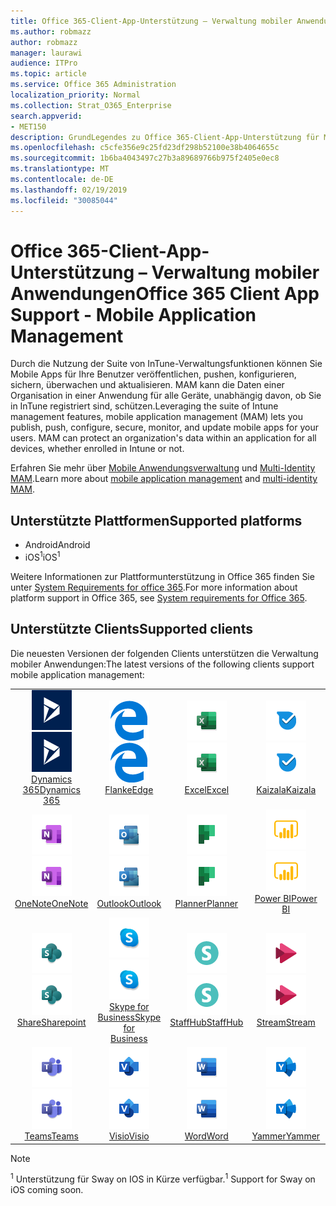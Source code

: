 ```yaml
---
title: Office 365-Client-App-Unterstützung – Verwaltung mobiler Anwendungen
ms.author: robmazz
author: robmazz
manager: laurawi
audience: ITPro
ms.topic: article
ms.service: Office 365 Administration
localization_priority: Normal
ms.collection: Strat_O365_Enterprise
search.appverid:
- MET150
description: GrundLegendes zu Office 365-Client-App-Unterstützung für Mobile Anwendungsverwaltung
ms.openlocfilehash: c5cfe356e9c25fd23df298b52100e38b4064655c
ms.sourcegitcommit: 1b6ba4043497c27b3a89689766b975f2405e0ec8
ms.translationtype: MT
ms.contentlocale: de-DE
ms.lasthandoff: 02/19/2019
ms.locfileid: "30085044"
---
```

# <a name="office-365-client-app-support---mobile-application-management"></a><span data-ttu-id="07ff0-103">Office 365-Client-App-Unterstützung – Verwaltung mobiler Anwendungen</span><span class="sxs-lookup"><span data-stu-id="07ff0-103">Office 365 Client App Support - Mobile Application Management</span></span>

<span data-ttu-id="07ff0-p101">Durch die Nutzung der Suite von InTune-Verwaltungsfunktionen können Sie Mobile Apps für Ihre Benutzer veröffentlichen, pushen, konfigurieren, sichern, überwachen und aktualisieren. MAM kann die Daten einer Organisation in einer Anwendung für alle Geräte, unabhängig davon, ob Sie in InTune registriert sind, schützen.</span><span class="sxs-lookup"><span data-stu-id="07ff0-p101">Leveraging the suite of Intune management features, mobile application management (MAM) lets you publish, push, configure, secure, monitor, and update mobile apps for your users. MAM can protect an organization's data within an application for all devices, whether enrolled in Intune or not.</span></span>

<span data-ttu-id="07ff0-106">Erfahren Sie mehr über [Mobile Anwendungsverwaltung](https://docs.microsoft.com/intune/mam-faq) und [Multi-Identity MAM](https://docs.microsoft.com/intune/app-protection-policy).</span><span class="sxs-lookup"><span data-stu-id="07ff0-106">Learn more about [mobile application management](https://docs.microsoft.com/intune/mam-faq) and [multi-identity MAM](https://docs.microsoft.com/intune/app-protection-policy).</span></span>

## <a name="supported-platforms"></a><span data-ttu-id="07ff0-107">Unterstützte Plattformen</span><span class="sxs-lookup"><span data-stu-id="07ff0-107">Supported platforms</span></span>

 - <span data-ttu-id="07ff0-108">Android</span><span class="sxs-lookup"><span data-stu-id="07ff0-108">Android</span></span>
 - <span data-ttu-id="07ff0-109">iOS<sup>1</sup></span><span class="sxs-lookup"><span data-stu-id="07ff0-109">iOS<sup>1</sup></span></span>

<span data-ttu-id="07ff0-110">Weitere Informationen zur Plattformunterstützung in Office 365 finden Sie unter [System Requirements for office 365](https://products.office.com/office-system-requirements).</span><span class="sxs-lookup"><span data-stu-id="07ff0-110">For more information about platform support in Office 365, see [System requirements for Office 365](https://products.office.com/office-system-requirements).</span></span>

## <a name="supported-clients"></a><span data-ttu-id="07ff0-111">Unterstützte Clients</span><span class="sxs-lookup"><span data-stu-id="07ff0-111">Supported clients</span></span>

<span data-ttu-id="07ff0-112">Die neuesten Versionen der folgenden Clients unterstützen die Verwaltung mobiler Anwendungen:</span><span class="sxs-lookup"><span data-stu-id="07ff0-112">The latest versions of the following clients support mobile application management:</span></span>

| | | | | | |
|:---:|:---:|:---:|:---:|:---:|:---:|
| <span data-ttu-id="07ff0-113">![Dynamics 365-Symbol](media/o365-dynamics365-64x64.png)</span><span class="sxs-lookup"><span data-stu-id="07ff0-113">![Dynamics 365 icon](media/o365-dynamics365-64x64.png)</span></span> <br> [<span data-ttu-id="07ff0-114">Dynamics 365</span><span class="sxs-lookup"><span data-stu-id="07ff0-114">Dynamics 365</span></span>](https://dynamics.microsoft.com) | <span data-ttu-id="07ff0-115">![Kantensymbol](media/o365-edge-64x64.png)</span><span class="sxs-lookup"><span data-stu-id="07ff0-115">![Edge icon](media/o365-edge-64x64.png)</span></span> <br> [<span data-ttu-id="07ff0-116">Flanke</span><span class="sxs-lookup"><span data-stu-id="07ff0-116">Edge</span></span>](https://www.microsoft.com/windows/microsoft-edge) | <span data-ttu-id="07ff0-117">![Excel-Symbol](media/o365-excel-64x64.png)</span><span class="sxs-lookup"><span data-stu-id="07ff0-117">![Excel icon](media/o365-excel-64x64.png)</span></span> <br> [<span data-ttu-id="07ff0-118">Excel</span><span class="sxs-lookup"><span data-stu-id="07ff0-118">Excel</span></span>](https://products.office.com/excel) | <span data-ttu-id="07ff0-119">![Kaizala-Symbol](media/o365-kaizala-64x64.png)</span><span class="sxs-lookup"><span data-stu-id="07ff0-119">![Kaizala icon](media/o365-kaizala-64x64.png)</span></span> <br> [<span data-ttu-id="07ff0-120">Kaizala</span><span class="sxs-lookup"><span data-stu-id="07ff0-120">Kaizala</span></span>](https://products.office.com/en/business/microsoft-kaizala) | <span data-ttu-id="07ff0-121">![OneDrive for Business (Symbol)](media/o365-OneDrive-64x64.png)</span><span class="sxs-lookup"><span data-stu-id="07ff0-121">![OneDrive for Business icon](media/o365-OneDrive-64x64.png)</span></span> <br> [<span data-ttu-id="07ff0-122">OneDrive</span><span class="sxs-lookup"><span data-stu-id="07ff0-122">OneDrive</span></span>](https://products.office.com/onedrive-for-business/online-cloud-storage)
| <span data-ttu-id="07ff0-123">![OneNote-Symbol](media/o365-OneNote-64x64.png)</span><span class="sxs-lookup"><span data-stu-id="07ff0-123">![OneNote icon](media/o365-OneNote-64x64.png)</span></span> <br> [<span data-ttu-id="07ff0-124">OneNote</span><span class="sxs-lookup"><span data-stu-id="07ff0-124">OneNote</span></span>](https://products.office.com/onenote) | <span data-ttu-id="07ff0-125">![Outlook-Symbol](media/o365-outlook-64x64.png)</span><span class="sxs-lookup"><span data-stu-id="07ff0-125">![Outlook icon](media/o365-outlook-64x64.png)</span></span> <br> [<span data-ttu-id="07ff0-126">Outlook</span><span class="sxs-lookup"><span data-stu-id="07ff0-126">Outlook</span></span>](https://products.office.com/outlook) | <span data-ttu-id="07ff0-127">![Planner-Symbol](media/o365-planner-64x64.png)</span><span class="sxs-lookup"><span data-stu-id="07ff0-127">![Planner icon](media/o365-planner-64x64.png)</span></span> <br> [<span data-ttu-id="07ff0-128">Planner</span><span class="sxs-lookup"><span data-stu-id="07ff0-128">Planner</span></span>](https://products.office.com/business/task-management-software) | <span data-ttu-id="07ff0-129">![PowerBI-Symbol](media/o365-powerbi-64x64.png)</span><span class="sxs-lookup"><span data-stu-id="07ff0-129">![PowerBI icon](media/o365-powerbi-64x64.png)</span></span> <br> [<span data-ttu-id="07ff0-130">Power BI</span><span class="sxs-lookup"><span data-stu-id="07ff0-130">Power BI</span></span>](https://powerbi.microsoft.com) | <span data-ttu-id="07ff0-131">![PowerPoint-Symbol](media/o365-powerpoint-64x64.png)</span><span class="sxs-lookup"><span data-stu-id="07ff0-131">![PowerPoint icon](media/o365-powerpoint-64x64.png)</span></span> <br> [<span data-ttu-id="07ff0-132">PowerPoint</span><span class="sxs-lookup"><span data-stu-id="07ff0-132">PowerPoint</span></span>](https://products.office.com/powerpoint) |
| <span data-ttu-id="07ff0-133">![SharePoint-Symbol](media/o365-sharepoint-64x64.png)</span><span class="sxs-lookup"><span data-stu-id="07ff0-133">![SharePoint icon](media/o365-sharepoint-64x64.png)</span></span> <br> [<span data-ttu-id="07ff0-134">Share</span><span class="sxs-lookup"><span data-stu-id="07ff0-134">Sharepoint</span></span>](https://products.office.com/sharepoint) | <span data-ttu-id="07ff0-135">![Skype for Business-Symbol](media/o365-skypeforbusiness-64x64.png)</span><span class="sxs-lookup"><span data-stu-id="07ff0-135">![Skype for Business icon](media/o365-skypeforbusiness-64x64.png)</span></span> <br> [<span data-ttu-id="07ff0-136">Skype for <br> Business</span><span class="sxs-lookup"><span data-stu-id="07ff0-136">Skype for <br> Business</span></span>](https://www.skype.com/business/) | <span data-ttu-id="07ff0-137">![StaffHub-Symbol](media/o365-staffhub-64x64.png)</span><span class="sxs-lookup"><span data-stu-id="07ff0-137">![StaffHub icon](media/o365-staffhub-64x64.png)</span></span> <br> [<span data-ttu-id="07ff0-138">StaffHub</span><span class="sxs-lookup"><span data-stu-id="07ff0-138">StaffHub</span></span>](https://products.office.com/microsoft-staffhub/staff-scheduling-software) | <span data-ttu-id="07ff0-139">![Stream (Symbol)](media/o365-stream-64x64.png)</span><span class="sxs-lookup"><span data-stu-id="07ff0-139">![Stream icon](media/o365-stream-64x64.png)</span></span> <br> [<span data-ttu-id="07ff0-140">Stream</span><span class="sxs-lookup"><span data-stu-id="07ff0-140">Stream</span></span>](https://stream.microsoft.com) | <span data-ttu-id="07ff0-141">![Sway-Symbol](media/o365-sway-64x64.png)</span><span class="sxs-lookup"><span data-stu-id="07ff0-141">![Sway icon](media/o365-sway-64x64.png)</span></span> <br> [<span data-ttu-id="07ff0-142">Sway<sup>1</sup></span><span class="sxs-lookup"><span data-stu-id="07ff0-142">Sway<sup>1</sup></span></span>](https://sway.com)
| <span data-ttu-id="07ff0-143">![Teams (Symbol)](media/o365-teams-64x64.png)</span><span class="sxs-lookup"><span data-stu-id="07ff0-143">![Teams icon](media/o365-teams-64x64.png)</span></span> <br> [<span data-ttu-id="07ff0-144">Teams</span><span class="sxs-lookup"><span data-stu-id="07ff0-144">Teams</span></span>](https://products.office.com/microsoft-teams/group-chat-software) | <span data-ttu-id="07ff0-145">![Visio-Symbol](media/o365-visio-64x64.png)</span><span class="sxs-lookup"><span data-stu-id="07ff0-145">![Visio icon](media/o365-visio-64x64.png)</span></span> <br> [<span data-ttu-id="07ff0-146">Visio</span><span class="sxs-lookup"><span data-stu-id="07ff0-146">Visio</span></span>](https://products.office.com/visio/flowchart-software) | <span data-ttu-id="07ff0-147">![Word-Symbol](media/o365-word-64x64.png)</span><span class="sxs-lookup"><span data-stu-id="07ff0-147">![Word icon](media/o365-word-64x64.png)</span></span> <br> [<span data-ttu-id="07ff0-148">Word</span><span class="sxs-lookup"><span data-stu-id="07ff0-148">Word</span></span>](https://products.office.com/word) |<span data-ttu-id="07ff0-149">![Jammern-Symbol](media/o365-yammer-64x64.png)</span><span class="sxs-lookup"><span data-stu-id="07ff0-149">![Yammer icon](media/o365-yammer-64x64.png)</span></span> <br> [<span data-ttu-id="07ff0-150">Yammer</span><span class="sxs-lookup"><span data-stu-id="07ff0-150">Yammer</span></span>](https://products.office.com/yammer/yammer-overview)

> [!NOTE]
> <span data-ttu-id="07ff0-151"><sup>1</sup> Unterstützung für Sway on IOS in Kürze verfügbar.</span><span class="sxs-lookup"><span data-stu-id="07ff0-151"><sup>1</sup> Support for Sway on iOS coming soon.</span></span>